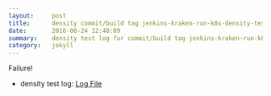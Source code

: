 ```yaml
---
layout:     post
title:      density commit/build tag jenkins-kraken-run-k8s-density-tests-113-30
date:       2016-06-24 12:48:09
summary:    density test log for commit/build tag jenkins-kraken-run-k8s-density-tests-113-30.
category:   jekyll
---
```


Failure!

- density test log: [Log File](http://s3-us-west-2.amazonaws.com/kraken-e2e-logs/density/jenkins-kraken-run-k8s-density-tests-113-30/build-log.txt)
